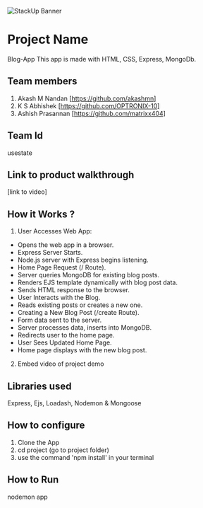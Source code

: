 ![StackUp Banner]([https://tinkerhub.frappe.cloud/files/stackup%20banner.jpeg])
# Project Name
Blog-App
This app is made with HTML, CSS, Express, MongoDb.
## Team members
1. Akash M Nandan [https://github.com/akashmn]
2. K S Abhishek [https://github.com/OPTRONIX-10]
3. Ashish Prasannan [https://github.com/matrixx404]
## Team Id
usestate
## Link to product walkthrough
[link to video]
## How it Works ?
1. User Accesses Web App:
- Opens the web app in a browser.
- Express Server Starts.
- Node.js server with Express begins listening.
- Home Page Request (/ Route).
- Server queries MongoDB for existing blog posts.
- Renders EJS template dynamically with blog post data.
- Sends HTML response to the browser.
- User Interacts with the Blog.
- Reads existing posts or creates a new one.
- Creating a New Blog Post (/create Route).
- Form data sent to the server.
- Server processes data, inserts into MongoDB.
- Redirects user to the home page.
- User Sees Updated Home Page.
- Home page displays with the new blog post.
  
2. Embed video of project demo
## Libraries used
Express, Ejs, Loadash, Nodemon & Mongoose
## How to configure
1. Clone the App 
2. cd project (go to project folder)
3. use the command 'npm install' in your terminal
## How to Run
nodemon app
